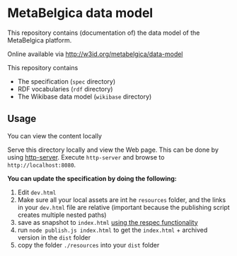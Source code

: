 # MetaBelgica data model
This repository contains (documentation of) the data model of the MetaBelgica platform.

Online available via http://w3id.org/metabelgica/data-model

This repository contains

* The specification (`spec` directory)
* RDF vocabularies (`rdf` directory)
* The Wikibase data model (`wikibase` directory)

## Usage

You can view the content locally

Serve this directory locally and view the Web page.
This can be done by using [http-server](https://github.com/indexzero/http-server).
Execute `http-server` and
browse to `http://localhost:8080`.

**You can update the specification by doing the following:**

1. Edit `dev.html`
2. Make sure all your local assets are int he `resources` folder, and the links in your `dev.html` file are relative (important because the publishing script creates multiple nested paths)
3. save as snapshot to `index.html` [using the respec functionality](https://respec.org/docs/#using-browser)
4. run `node publish.js index.html` to get the `index.html` + archived version in the `dist` folder
5. copy the folder `./resources` into your `dist` folder
